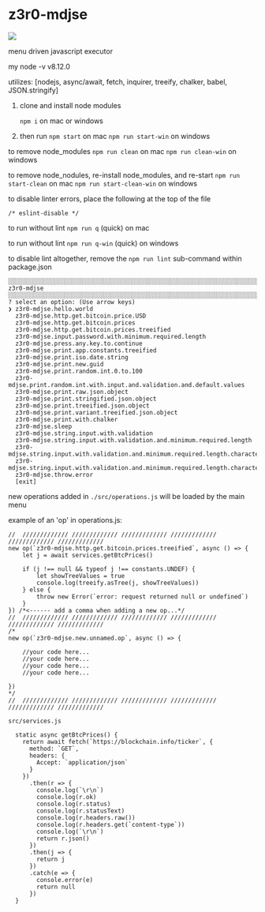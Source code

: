 # z3r0-mdjse

![](gitimg/z3r0-mdjse.gif)

menu driven javascript executor

my node -v
v8.12.0

utilizes: [nodejs, async/await, fetch, inquirer, treeify, chalker, babel, JSON.stringify]

1. clone and install node modules

    `npm i` on mac or windows

1. then run
    `npm start` on mac
    `npm run start-win` on windows



to remove node_modules
`npm run clean` on mac
`npm run clean-win` on windows

to remove node_nodules, re-install node_modules, and re-start
`npm run start-clean` on mac
`npm run start-clean-win` on windows

to disable linter errors, place the following at the top of the file
```
/* eslint-disable */
```

to run without lint `npm run q` (quick) on mac

to run without lint `npm run q-win` (quick) on windows

to disable lint altogether, remove the `npm run lint` sub-command within package.json



```
░░░░░░░░░░░░░░░░░░░░░░░░░░░░░░░░░░░░░░░░░░░░░░░░░░░░░░░░░░░░░░░░░░░░░░░░░░
z3r0-mdjse
░░░░░░░░░░░░░░░░░░░░░░░░░░░░░░░░░░░░░░░░░░░░░░░░░░░░░░░░░░░░░░░░░░░░░░░░░░
? select an option: (Use arrow keys)
❯ z3r0-mdjse.hello.world
  z3r0-mdjse.http.get.bitcoin.price.USD
  z3r0-mdjse.http.get.bitcoin.prices
  z3r0-mdjse.http.get.bitcoin.prices.treeified
  z3r0-mdjse.input.password.with.minimum.required.length
  z3r0-mdjse.press.any.key.to.continue
  z3r0-mdjse.print.app.constants.treeified
  z3r0-mdjse.print.iso.date.string
  z3r0-mdjse.print.new.guid
  z3r0-mdjse.print.random.int.0.to.100
  z3r0-mdjse.print.random.int.with.input.and.validation.and.default.values
  z3r0-mdjse.print.raw.json.object
  z3r0-mdjse.print.stringified.json.object
  z3r0-mdjse.print.treeified.json.object
  z3r0-mdjse.print.variant.treeified.json.object
  z3r0-mdjse.print.with.chalker
  z3r0-mdjse.sleep
  z3r0-mdjse.string.input.with.validation
  z3r0-mdjse.string.input.with.validation.and.minimum.required.length
  z3r0-mdjse.string.input.with.validation.and.minimum.required.length.characters.only
  z3r0-mdjse.string.input.with.validation.and.minimum.required.length.characters.only.disallow.whitespace
  z3r0-mdjse.throw.error
  [exit]
```


new operations added in `./src/operations.js` will be loaded by the main menu

example of an 'op' in operations.js:
```
//  ///////////// ///////////// ///////////// ///////////// ///////////// /////////////
new op(`z3r0-mdjse.http.get.bitcoin.prices.treeified`, async () => {
    let j = await services.getBtcPrices()

    if (j !== null && typeof j !== constants.UNDEF) {
        let showTreeValues = true
        console.log(treeify.asTree(j, showTreeValues))
    } else {
        throw new Error(`error: request returned null or undefined`)
    }
}) /*<------ add a comma when adding a new op...*/
//  ///////////// ///////////// ///////////// ///////////// ///////////// /////////////
/*
new op(`z3r0-mdjse.new.unnamed.op`, async () => {

    //your code here...
    //your code here...
    //your code here...
    //your code here...

})
*/
//  ///////////// ///////////// ///////////// ///////////// ///////////// /////////////
```

`src/services.js`
```
  static async getBtcPrices() {
    return await fetch(`https://blockchain.info/ticker`, {
      method: `GET`,
      headers: {
        Accept: `application/json`
      }
    })
      .then(r => {
        console.log(`\r\n`)
        console.log(r.ok)
        console.log(r.status)
        console.log(r.statusText)
        console.log(r.headers.raw())
        console.log(r.headers.get(`content-type`))
        console.log(`\r\n`)
        return r.json()
      })
      .then(j => {
        return j
      })
      .catch(e => {
        console.error(e)
        return null
      })
  }
  ```